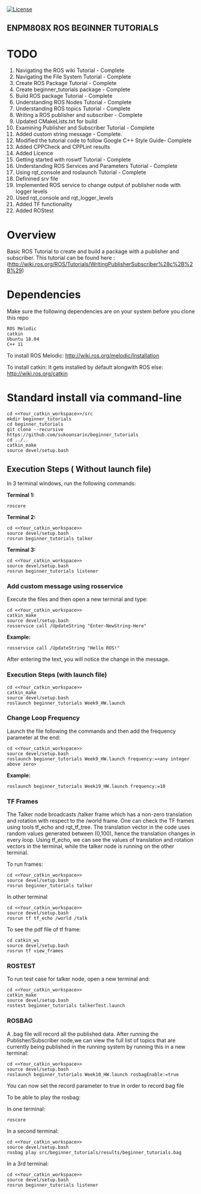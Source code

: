 [![License](https://img.shields.io/badge/License-BSD%203--Clause-blue.svg)](https://opensource.org/licenses/BSD-3-Clause)
## ENPM808X ROS BEGINNER TUTORIALS

# TODO
1. Navigating the ROS wiki Tutorial - Complete
2. Navigating the File System Tutorial - Complete
3. Create ROS Package Tutorial - Complete
4. Create beginner_tutorials package - Complete
5. Build ROS package Tutorial - Complete
6. Understanding ROS Nodes Tutorial - Complete
7. Understanding ROS topics Tutorial - Complete
8. Writing a ROS publisher and subscriber - Complete
9. Updated CMakeLists.txt for build
10. Examining Publisher and Subscriber Tutorial - Complete
11. Added custom string message - Complete.
12. Modified the tutorial code to follow Google C++ Style Guide- Complete
13. Added CPPCheck and CPPLint results
14. Added Licence
15. Getting started with roswtf Tutorial - Complete
16. Understanding ROS Services and Parameters Tutorial - Complete
17. Using rqt_console and roslaunch Tutorial - Complete
18. Definined srv file
19. Implemented ROS service to change output of publisher node with logger levels
20. Used rqt_console and rqt_logger_levels
21. Added TF functionality 
22. Added ROStest

# Overview


Basic ROS Tutorial to create and build a package with a publisher and subscriber. This tutorial can be found here : (http://wiki.ros.org/ROS/Tutorials/WritingPublisherSubscriber%28c%2B%2B%29)

# Dependencies

Make sure the following dependencies are on your system before you clone this repo

    ROS Melodic
    catkin
    Ubuntu 18.04
    C++ 11

To install ROS Melodic:
http://wiki.ros.org/melodic/Installation

To install catkin: 
It gets installed by default alongwith ROS
else:  http://wiki.ros.org/catkin

# Standard install via command-line

    cd <<Your_catkin_workspace>>/src
    mkdir beginner_tutorials
    cd beginner_tutorials
    git clone --recursive https://github.com/sukoonsarin/beginner_tutorials
    cd ../..
    catkin_make
    source devel/setup.bash

## Execution Steps ( Without launch file)
In 3 terminal windows, run the following commands:

**Terminal 1:**

    roscore

**Terminal 2:**

    cd <<Your_catkin_workspace>>
    source devel/setup.bash
    rosrun beginner_tutorials talker

**Terminal 3:**

    cd <<Your_catkin_workspace>>
    source devel/setup.bash
    rosrun beginner_tutorials listener



### Add custom message using rosservice

Execute the files and then open a new terminal and type:
```
cd <<Your_catkin_workspace>>
catkin_make
source devel/setup.bash
rosservice call /UpdateString "Enter-NewString-Here"
```
**Example:**

    rosservice call /UpdateString "Hello ROS!"


After entering the text, you will notice the change in the message. 

### Execution Steps (with launch file)
```
cd <<Your_catkin_workspace>>
catkin_make
source devel/setup.bash
roslaunch beginner_tutorials Week9_HW.launch 
```

### Change Loop Frequency
Launch the file following the commands and then add the frequency parameter at the end:
```
cd <<Your_catkin_workspace>>
source devel/setup.bash
roslaunch beginner_tutorials Week9_HW.launch frequency:=<any integer above zero>
```

**Example:**

    roslaunch beginner_tutorials Week19_HW.launch frequency:=10


### TF Frames
The Talker node broadcasts /talker frame which has a non-zero translation and rotation with respect to the /world frame. 
One can check the TF frames using tools tf_echo and rqt_tf_tree. The translation vector in the code uses 
random values generated between (0,100), hence the translation changes in every loop. Using tf_echo, we can see 
the values of translation and rotation vectors in the terminal, while the talker node is running on the other terminal. 

To run frames:
```
cd <<Your_catkin_workspace>>
source devel/setup.bash
rosrun beginner_tutorials talker
```
In other terminal
```
cd <<Your_catkin_workspace>>
source devel/setup.bash
rosrun tf tf_echo /world /talk
```
To see the pdf file of tf frame:

```
cd catkin_ws
source devel/setup.bash
rosrun tf view_frames

```
### ROSTEST

To run test case for talker node, open a new terminal and:
```
cd <<Your_catkin_workspace>>
catkin_make
source devel/setup.bash
rostest beginner_tutorials talkerTest.launch
```
### ROSBAG
A .bag file will record all the published data. After running the Publisher/Subscriber node,we can view the 
full list of topics that are currently being published in the running system by running this in a new terminal:
```
cd <<Your_catkin_workspace>>
source devel/setup.bash
roslaunch beginner_tutorials Week10_HW.launch rosbagEnable:=true
```
You can now set the record parameter to true in order to record bag file

To be able to play the rosbag:

In one terminal:

```
roscore
```
In a second terminal:

```
cd <<Your_catkin_workspace>>
source devel/setup.bash
rosbag play src/beginner_tutorials/results/beginner_tutorials.bag

```

In a 3rd terminal:

```
cd <<Your_catkin_workspace>>
source devel/setup.bash
rosrun beginner_tutorials listener
```
